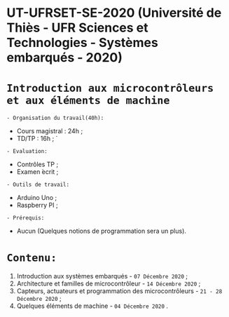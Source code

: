 # UT-UFRSET-SE-2020 (Université de Thiès - UFR Sciences et Technologies - Systèmes embarqués - 2020)
# ``` Introduction aux microcontrôleurs et aux éléments de machine ```

``` - Organisation du travail(40h): ```
 * Cours magistral : 24h ;
 * TD/TP : 16h ; ́
 
``` - Evaluation: ```
 * Contrôles TP ;
 * Examen  ́ecrit ;
 
``` - Outils de travail: ```
 * Arduino Uno ;
 * Raspberry PI ;
 
``` - Prérequis: ```
 * Aucun (Quelques notions de programmation sera un plus).
 
 # ``` Contenu: ```
 1. Introduction aux systèmes embarqués - ``` 07 Décembre 2020 ``` ;
 2. Architecture et familles de microcontrôleur - ``` 14 Décembre 2020 ``` ;
 3. Capteurs, actuateurs et programmation des microcontrôleurs - ``` 21 - 28 Décembre 2020 ``` ;
 4. Quelques éléments de machine - ``` 04 Décembre 2020 ``` .

